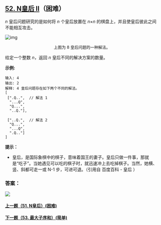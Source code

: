## [52. N皇后 II](https://leetcode-cn.com/problems/n-queens-ii/)（困难）

*n* 皇后问题研究的是如何将 *n* 个皇后放置在 *n*×*n* 的棋盘上，并且使皇后彼此之间不能相互攻击。

![img](https://assets.leetcode-cn.com/aliyun-lc-upload/uploads/2018/10/12/8-queens.png)

<center><font size=2>上图为 8 皇后问题的一种解法。</font></center>

给定一个整数 *n*，返回 *n* 皇后不同的解决方案的数量。

**示例:**

```
输入: 4
输出: 2
解释: 4 皇后问题存在如下两个不同的解法。
[
 [".Q..",  // 解法 1
  "...Q",
  "Q...",
  "..Q."],

 ["..Q.",  // 解法 2
  "Q...",
  "...Q",
  ".Q.."]
]
```

**提示：**

- 皇后，是国际象棋中的棋子，意味着国王的妻子。皇后只做一件事，那就是“吃子”。当她遇见可以吃的棋子时，就迅速冲上去吃掉棋子。当然，她横、竖、斜都可走一或 N-1 步，可进可退。（引用自 百度百科 - 皇后 ）




### 答案：



![](https://img-blog.csdnimg.cn/20200807155236311.png)

#### [上一题（51. N皇后）(困难)](https://github.com/sdwwld/leetCode/blob/master/src/main/java/com/wld/java/leetcode/leetCode0051.md)

#### [下一题（53. 最大子序和）(简单)](https://github.com/sdwwld/leetCode/blob/master/src/main/java/com/wld/java/leetcode/leetCode0053.md)